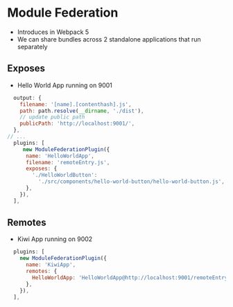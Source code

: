 # Module Federation

- Introduces in Webpack 5
- We can share bundles across 2 standalone applications that run separately

## Exposes

- Hello World App running on 9001

```js
  output: {
    filename: '[name].[contenthash].js',
    path: path.resolve(__dirname, './dist'),
    // update public path
    publicPath: 'http://localhost:9001/',
  },
// ...
  plugins: [
     new ModuleFederationPlugin({
      name: 'HelloWorldApp',
      filename: 'remoteEntry.js',
      exposes: {
        './HelloWorldButton':
          './src/components/hello-world-button/hello-world-button.js',
      },
    }),
  ],

```

## Remotes

- Kiwi App running on 9002

```js
  plugins: [
    new ModuleFederationPlugin({
      name: 'KiwiApp',
      remotes: {
        HelloWorldApp: 'HelloWorldApp@http://localhost:9001/remoteEntry.js',
      },
    }),
  ],

```
